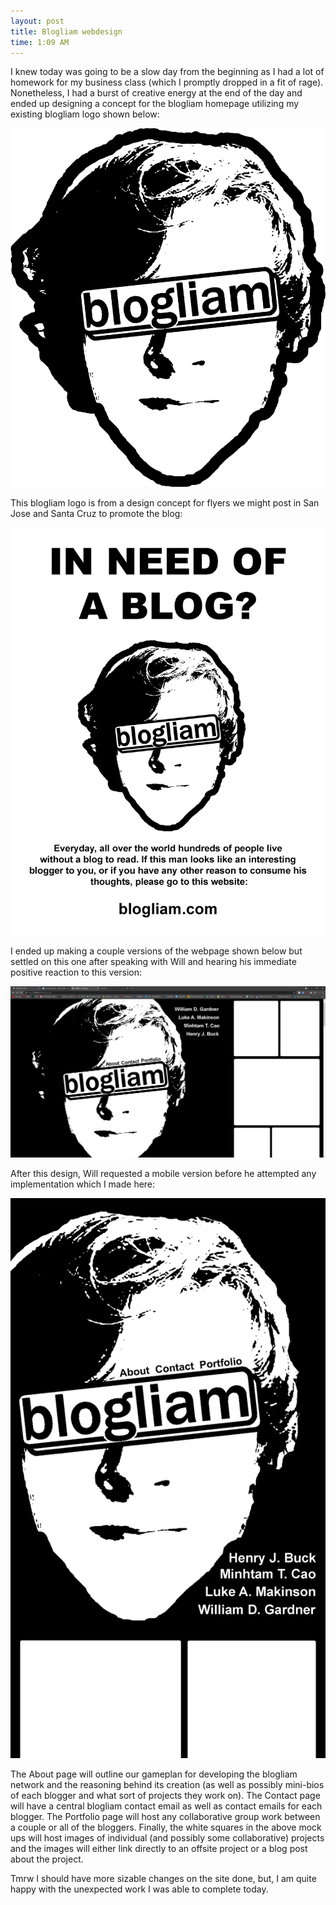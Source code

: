 ```yaml
---
layout: post
title: Blogliam webdesign
time: 1:09 AM 
---
```


I knew today was going to be a slow day from the beginning as I had a lot of homework for my business class (which I promptly dropped in a fit of rage). Nonetheless, I had a burst of creative energy at the end of the day and ended up designing a concept for the blogliam homepage utilizing my existing blogliam logo shown below:  

![baldman](/assets/img/blogliam.png)  

This blogliam logo is from a design concept for flyers we might post in San Jose and Santa Cruz to promote the blog:  

![blogliamflyer](/assets/img/lamlog/flyer.jpg)  

I ended up making a couple versions of the webpage shown below but settled on this one after speaking with Will and hearing his immediate positive reaction to this version:  

![blogliamdesktop](/assets/img/lamlog/blogliamdesktop.jpg)  

After this design, Will requested a mobile version before he attempted any implementation which I made here:  

![blogliammobile](/assets/img/lamlog/blogliammobile.jpg)  

The About page will  outline our gameplan for developing the blogliam network and the reasoning behind its creation (as well as possibly mini-bios of each blogger and what sort of projects they work on). The Contact page will have a central blogliam contact email as well as contact emails for each blogger. The Portfolio page will host any collaborative group work between a couple or all of the bloggers. Finally, the white squares in the above mock ups will host images of individual (and possibly some collaborative) projects and the images will either link directly to an offsite project or a blog post about the project.   

Tmrw I should have more sizable changes on the site done, but, I am quite happy with the unexpected work I was able to complete today. 
